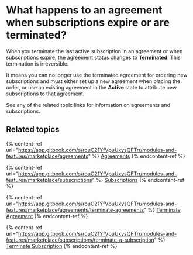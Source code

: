 # What happens to an agreement when subscriptions expire or are terminated?

When you terminate the last active subscription in an agreement or when subscriptions expire, the agreement status changes to **Terminated**. This termination is irreversibl&#x65;_._&#x20;

It means you can no longer use the terminated agreement for ordering new subscriptions and must either set up a new agreement when placing the order, or use an existing agreement in the **Active** state to attribute new subscriptions to that agreement.

See any of the related topic links for information on agreements and subscriptions.

## Related topics

{% content-ref url="https://app.gitbook.com/s/rouC21YfVpuUxysQFTrr/modules-and-features/marketplace/agreements" %}
[Agreements](https://app.gitbook.com/s/rouC21YfVpuUxysQFTrr/modules-and-features/marketplace/agreements)
{% endcontent-ref %}

{% content-ref url="https://app.gitbook.com/s/rouC21YfVpuUxysQFTrr/modules-and-features/marketplace/subscriptions" %}
[Subscriptions](https://app.gitbook.com/s/rouC21YfVpuUxysQFTrr/modules-and-features/marketplace/subscriptions)
{% endcontent-ref %}

{% content-ref url="https://app.gitbook.com/s/rouC21YfVpuUxysQFTrr/modules-and-features/marketplace/agreements/terminate-agreements" %}
[Terminate Agreement](https://app.gitbook.com/s/rouC21YfVpuUxysQFTrr/modules-and-features/marketplace/agreements/terminate-agreements)
{% endcontent-ref %}

{% content-ref url="https://app.gitbook.com/s/rouC21YfVpuUxysQFTrr/modules-and-features/marketplace/subscriptions/terminate-a-subscription" %}
[Terminate Subscription](https://app.gitbook.com/s/rouC21YfVpuUxysQFTrr/modules-and-features/marketplace/subscriptions/terminate-a-subscription)
{% endcontent-ref %}
